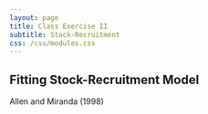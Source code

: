 ```yaml
---
layout: page
title: Class Exercise II
subtitle: Stock-Recruitment
css: /css/modules.css
---
```


## Fitting Stock-Recruitment Model
Allen and Miranda (1998)
